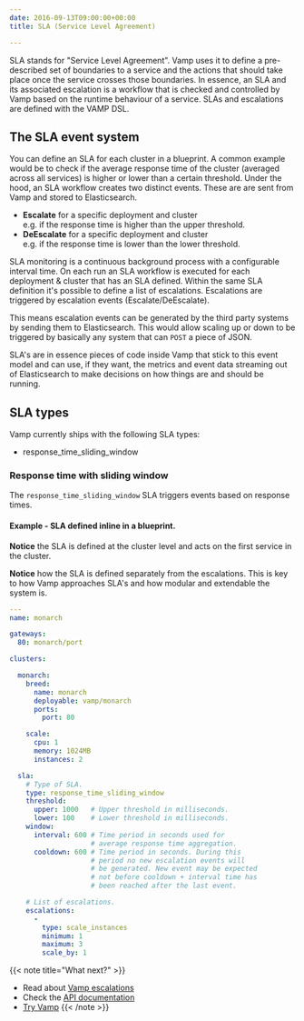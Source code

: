 ```yaml
---
date: 2016-09-13T09:00:00+00:00
title: SLA (Service Level Agreement)

---
```


SLA stands for "Service Level Agreement". Vamp uses it to define a pre-described set of boundaries to a service and the actions that should take place once the service crosses those boundaries. In essence, an SLA and its associated escalation is a workflow that is checked and controlled by Vamp based on the runtime behaviour of a service. SLAs and escalations are defined with the VAMP DSL.

## The SLA event system

You can define an SLA for each cluster in a blueprint. A common example would be to check if the average response time of the cluster (averaged across all services) is higher or lower than a certain threshold. Under the hood, an SLA workflow creates two distinct events. These are are sent from Vamp and stored to Elasticsearch.

* **Escalate** for a specific deployment and cluster  
e.g. if the response time is higher than the upper threshold.
* **DeEscalate** for a specific deployment and cluster  
e.g. if the response time is lower than the lower threshold.

SLA monitoring is a continuous background process with a configurable interval time. On each run an SLA workflow is executed for each deployment & cluster that has an SLA defined. Within the same SLA definition it's possible to define a list of escalations. Escalations are triggered by escalation events (Escalate/DeEscalate).

This means escalation events can be generated by the third party systems by sending them to Elasticsearch. This would allow scaling up or down to be triggered by basically any system that can `POST` a piece of JSON.

SLA's are in essence pieces of code inside Vamp that stick to this event model and can use, if they want, the metrics and event data streaming out of Elasticsearch to make decisions on how things are and should be running.

## SLA types

Vamp currently ships with the following SLA types:

* response_time_sliding_window

### Response time with sliding window 

The `response_time_sliding_window` SLA triggers events based on response times. 

#### Example - SLA defined inline in a blueprint.

**Notice** the SLA is defined at the cluster level and acts on the first service in the cluster.

**Notice** how the SLA is defined separately from the escalations. This is key to how Vamp approaches SLA's and how modular and extendable the system is.

```yaml
---
name: monarch

gateways:
  80: monarch/port

clusters:

  monarch:
    breed:
      name: monarch
      deployable: vamp/monarch
      ports:
        port: 80

    scale:
      cpu: 1
      memory: 1024MB
      instances: 2

  sla:
    # Type of SLA.
    type: response_time_sliding_window
    threshold:
      upper: 1000   # Upper threshold in milliseconds.
      lower: 100    # Lower threshold in milliseconds.
    window:
      interval: 600 # Time period in seconds used for
                    # average response time aggregation.
      cooldown: 600 # Time period in seconds. During this 
                    # period no new escalation events will 
                    # be generated. New event may be expected 
                    # not before cooldown + interval time has 
                    # been reached after the last event. 

    # List of escalations.
    escalations:
      - 
        type: scale_instances
        minimum: 1
        maximum: 3
        scale_by: 1
```          

{{< note title="What next?" >}}
* Read about [Vamp escalations](/documentation/using-vamp/escalations/)
* Check the [API documentation](/documentation/api/api-reference)
* [Try Vamp](/documentation/installation/hello-world)
{{< /note >}}
